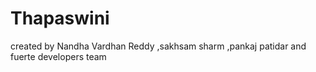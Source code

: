 # Thapaswini
created by Nandha Vardhan Reddy
,sakhsam sharm
,pankaj patidar
and fuerte developers team

